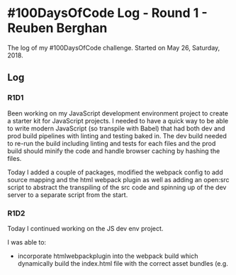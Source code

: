 # #100DaysOfCode Log - Round 1 - Reuben Berghan

The log of my #100DaysOfCode challenge. Started on May 26, Saturday, 2018.

## Log

### R1D1 
Been working on my JavaScript development environment project to create a starter kit for JavaScript projects. I needed to have a quick way to be able to write modern JavaScript (so transpile with Babel) that had both dev and prod build pipelines with linting and testing baked in. The dev build needed to re-run the build including linting and tests for each files and the prod build should minify the code and handle browser caching by hashing the files.

Today I added a couple of packages, modified the webpack config to add source mapping and the html webpack plugin as well as adding an open:src script to abstract the transpiling of the src code and spinning up of the dev server to a separate script from the start.

### R1D2
Today I continued working on the JS dev env project.

I was able to:
- incorporate htmlwebpackplugin into the webpack build which dynamically build the index.html file with the correct asset bundles (e.g. <script/> and stylesheet tags)
- added linting via eslint to the project

### R1D3
Continued with the JS dev env project. Today I looked into testing frameworks specifically Jest and how this would fit into my project and was able to add the testing scripts and packages for Jest into the JS dev env project.

### R1D4
Today I added a script to log a message to the console as a prestart script to the JS dev env project. I also added an example module with test.

### R1D5
Today in the *JS dev env* project I decided to replace thhe Jest test framework with Mocha in order to have the flexibility and because I felt more comfortable with the style of Mocha. I also modularised some more of the example code.

### R1D6

### R1D7

### R1D8

### R1D9

### R1D10

### R1D11
Today I forked the 100-days-of-code repo so that I could complete my log. Also attended a local meetup for JavaScript juniors focused around React and Redux. The plan is split into groups to work together on a project using React and Redux.

### R1D12
After having issues with adding the hash to the css files during the build in my JavaScript dev env I decided to create a new project and work through the intro guide examples to get a better understanding of the webpack features and whether the hashing would work following their examples.

I did not quite get to the Caching guide which covers the hashing of output filenames for caching purposes but got familiar with some other new features particularly the webpack-dev-server package for spinning up a dev server to run the dev build. This works in a very similar way to combining the Express, webpack-dev-middleware, and Open packages. The differences being that the latest webpack and webpack-dev-server incorporate HMR pushing code up to the client as files are saved without the need for a browser refresh. The webpack-dev-middleware option does allow the developer more control / configuration over the dev server though.

### R1D13
Able to continue with the webpack guides and have found a couple of things.

First still unsure about how the Tree Shaking feature works as the follwoing the examples I was unable to see this in action. Also unsure where the definition of marking files as side-effect-free is required, the guides mention the package.json but it is not explicit whether this is my projects packag.json or the 3rd party libraries...

### R1D14
Continued with the webpack guides and was able to get the prod build to add the hash to the extracted css files.

Also integrated the webpack-dev-server and webpack-cli into my js-dev-env project replacing the need for manageing a separate srcServer.js file and build.js file while still getting the same benefits. Using the webpack-dev-server has also allowed me to leverage the HMR benefits of webpack in my dev build.

Tomorrow I will need to look at the prod deploy steps and plan my next project, a meal plan with shopping list app. I will be able to use my js-dev-env as a starting point for the tooling and build chain and react for the front end library. Firstly I will need to test out how integrating react and the necessary packages into my dev env.
